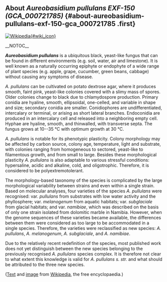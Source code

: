 About *Aureobasidium pullulans EXF-150 (GCA\_000721785)* {#about-aureobasidium-pullulans-exf-150-gca_000721785 .first}
--------------------------------------------------------

[![Wikipedia](/img/wikipedia_logo_v2_en.png){#wiki_icon}](http://en.wikipedia.org/wiki/Aureobasidium_pullulans)

\_\_NOTOC\_\_

***Aureobasidium pullulans*** is a ubiquitous black, yeast-like fungus
that can be found in different environments (e.g. soil, water, air and
limestone). It is well known as a naturally occurring epiphyte or
endophyte of a wide range of plant species (e.g. apple, grape, cucumber,
green beans, cabbage) without causing any symptoms of disease.

*A. pullulans* can be cultivated on potato dextrose agar, where it
produces smooth, faint pink, yeast-like colonies covered with a slimy
mass of spores. Older colonies change to black due to chlamydospore
production. Primary conidia are hyaline, smooth, ellipsoidal,
one-celled, and variable in shape and size; secondary conidia are
smaller. Conidiophores are undifferentiated, intercalary or terminal, or
arising as short lateral branches. Endoconidia are produced in an
intercalary cell and released into a neighboring empty cell. Hyphae are
hyaline, smooth, and thinwalled, with transverse septa. The fungus grows
at 10--35 °C with optimum growth at 30 °C.

*A. pullulans* is notable for its phenotypic plasticity. Colony
morphology may be affected by carbon source, colony age, temperature,
light and substrate, with colonies ranging from homogeneous to sectored,
yeast-like to filamentous growth, and from small to large. Besides these
morphological plasticity *A. pullulans* is also adaptable to various
stressful conditions: hypersaline, acidic and alkaline, cold, and
oligotrophic. Therefore, it is considered to be polyextremotolerant.

The morphology-based taxonomy of the species is complicated by the large
morphological variability between strains and even within a single
strain. Based on molecular analyses, four varieties of the species *A.
pullulans* were recognised: var. *pullulans* from substrates with low
water activity and the phyllosphere; var. *melanogenum* from aquatic
habitats; var. *subglaciale* from glacial habitats; and var. *namibiae*,
which was described on the basis of only one strain isolated from
dolomitic marble in Namibia. However, when the genome sequences of these
varieties became available, the differences between them were considered
as too large to be accommodated in a single species. Therefore, the
varieties were reclassified as new species: *A. pullulans*, *A.
melanogenum*, *A. subglaciale*, and *A. namibiae*.

Due to the relatively recent redefinition of the species, most published
work does not yet distinguish between the new species belonging to the
previously recognised *A. pullulans* species complex. It is therefore
not clear to what extent this knowledge is valid for *A. pullulans* *s.
str.* and what should be attributed to the three new species.

([Text](http://en.wikipedia.org/wiki/Aureobasidium_pullulans) and
[image](https://commons.wikimedia.org/wiki/File:Aureobasidium_pullulans_44026.jpg)
from [Wikipedia](http://en.wikipedia.org/), the free encyclopaedia.)
